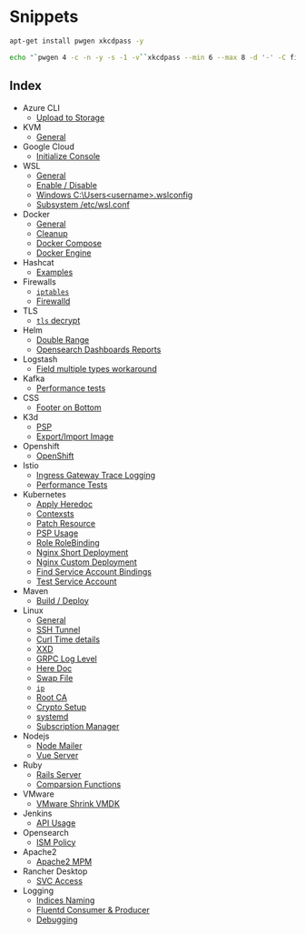 # Snippets

```bash
apt-get install pwgen xkcdpass -y

echo "`pwgen 4 -c -n -y -s -1 -v``xkcdpass --min 6 --max 8 -d '-' -C first -n 2 -c 1``pwgen 4 -c -n -y -s -1 -v`"
```

## Index

- Azure CLI
  - [Upload to Storage](md-files/azure-cli/upload-to-storage.md)
- KVM
  - [General](md-files/kvm/general.md)
- Google Cloud
  - [Initialize Console](md-files/google-cloud/init-console.md)
- WSL
  - [General](md-files/wsl/general.md)
  - [Enable / Disable](md-files/wsl/enable-disable.md)
  - [Windows C:\Users\<username>\.wslconfig](md-files/wsl/windows-wslconfig.md)
  - [Subsystem /etc/wsl.conf](md-files/wsl/subsystem-wslconf.md)
- Docker
  - [General](md-files/docker/general.md)
  - [Cleanup](md-files/docker/cleanup.md)
  - [Docker Compose](md-files/docker/docker-compose.md)
  - [Docker Engine](md-files/docker/settings.md)
- Hashcat
  - [Examples](md-files/hashcat/examples.md)
- Firewalls
  - [`iptables`](md-files/firewalls/iptables.md)
  - [Firewalld](md-files/firewalls/firewalld.md)
- TLS
  - [`tls` decrypt](md-files/tls/decrypt.md)
- Helm
  - [Double Range](md-files/helm/double-range.md)
  - [Opensearch Dashboards Reports](md-files/helm/osd-reports.md)
- Logstash
  - [Field multiple types workaround](md-files/logstash/field-multiple-types-workaround.md)
- Kafka
  - [Performance tests](md-files/kafka/performance-tests.md)
- CSS
  - [Footer on Bottom](md-files/css/footer-on-bottom.md)
- K3d
  - [PSP](md-files/k3d/psp.md)
  - [Export/Import Image](md-files/k3d/export-import-image.md)
- Openshift
  - [OpenShift](md-files/openshift/ingress.md)
- Istio
  - [Ingress Gateway Trace Logging](md-files/istio/ingress-gateway-trace-logging.md)
  - [Performance Tests](md-files/istio/performance-tests.md)
- Kubernetes
  - [Apply Heredoc](md-files/kubernetes/apply-heredoc.md)
  - [Contexsts](md-files/kubernetes/contexts.md)
  - [Patch Resource](md-files/kubernetes/patch-resource.md)
  - [PSP Usage](md-files/kubernetes/psp-usage.md)
  - [Role RoleBinding](md-files/kubernetes/role-rolebinding.md)
  - [Nginx Short Deployment](md-files/kubernetes/nginx-short-deployment.md)
  - [Nginx Custom Deployment](md-files/kubernetes/nginx-custom-deployment.md)
  - [Find Service Account Bindings](md-files/kubernetes/find-service-account-bindings.md)
  - [Test Service Account](md-files/kubernetes/test-service-account.md)
- Maven
  - [Build / Deploy](md-files/maven/build-deploy.md)
- Linux
  - [General](md-files/linux/general.md)
  - [SSH Tunnel](md-files/linux/ssh-tunnel.md)
  - [Curl Time details](md-files/linux/curl-time-details.md)
  - [XXD](md-files/linux/xxd.md)
  - [GRPC Log Level](md-files/linux/grpc-log-level.md)
  - [Here Doc](md-files/linux/here-doc.md)
  - [Swap File](md-files/linux/swap.md)
  - [`ip`](md-files/linux/ip.md)
  - [Root CA](md-files/linux/root-ca.md)
  - [Crypto Setup](md-files/linux/crypt-setup.md)
  - [systemd](md-files/linux/systemd.md)
  - [Subscription Manager](md-files/linux/subscription-manager.md)
- Nodejs
   - [Node Mailer](md-files/nodejs/nodemailer.md)
   - [Vue Server](md-files/nodejs/vue-server.md)
- Ruby
   - [Rails Server](md-files/ruby/rails-server.md)
   - [Comparsion Functions](md-files/ruby/comparsion-functions.md)
- VMware
  - [VMware Shrink VMDK](md-files/vmware/shrink-vmdk.md)
- Jenkins
  - [API Usage](md-files/jenkins/api-usage.md)
- Opensearch
  - [ISM Policy](md-files/opensearch/ism-policy.md)
- Apache2
  - [Apache2 MPM](md-files/apache2/mpm.md)
- Rancher Desktop
  - [SVC Access](md-files/rancher-desktop/svc-access.md)
- Logging 
  - [Indices Naming](md-files/logging/indices-naming.md)
  - [Fluentd Consumer & Producer](md-files/logging/fluentd-consumer-producer.md)
  - [Debugging](md-files/logging/debugging.md)
